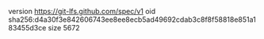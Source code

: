 version https://git-lfs.github.com/spec/v1
oid sha256:d4a30f3e842606743ee8ee8ecb5ad49692cdab3c8f8f58818e851a183455d3ce
size 5672
